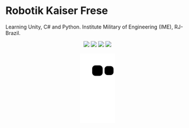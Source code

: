 # **Robotik Kaiser Frese**
Learning Unity, C# and Python.
Institute Military of Engineering (IME), RJ-Brazil.
<!--<div align="center">
  <a href="https://github.com/FreseEnzo">
  <img height="180em" src="https://github-readme-stats.vercel.app/api?username=freseenzo&show_icons=true&theme=dark&include_all_commits=true&count_private=true"/>
  <img height="180em" src="https://github-readme-stats.vercel.app/api/top-langs/?username=freseenzo&layout=compact&langs_count=7&theme=dark"/>
</div>
 -->
<div align="center"> 
 
  <a href="https://instagram.com/enzofrese" target="_blank"><img src="https://img.shields.io/badge/-Instagram-%23E4405F?style=for-the-badge&logo=instagram&logoColor=white" target="_blank"></a>
  <a href = "mailto:enzo.frese.g@gmail.com"><img src="https://img.shields.io/badge/-Gmail-%23333?style=for-the-badge&logo=gmail&logoColor=white" target="_blank"></a>
  <a href="https://www.linkedin.com/in/enzo-frese-378420203" target="_blank"><img src="https://img.shields.io/badge/-LinkedIn-%230077B5?style=for-the-badge&logo=linkedin&logoColor=white" target="_blank"></a> 
   <a href="https://discord.gg/#EnzoFrese#1793" target="_blank"><img src="https://img.shields.io/badge/Discord-7289DA?style=for-the-badge&logo=discord&logoColor=white" target="_blank"></a> 
 
  ![Snake animation](https://github.com/freseenzo/freseenzo/blob/output/github-contribution-grid-snake.svg)

</div>
  
 
  

